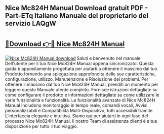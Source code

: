## Nice Mc824H Manual Download gratuit PDF - Part-ETq Italiano Manuale del proprietario del servizio LAQgW

# <h2><a href="http://dfbrcun.blite.top/?on=Nice+Mc824H+Manual">🔗Download 👉🔴 Nice Mc824H Manual</a></h2>

[![Nice Mc824H Manual download](https://i.imgur.com/lujVjoI.png)](http://dfbrcun.blite.top/?on=Nice+Mc824H+Manual)
Saluti e benvenuto nel manuale Dell'utente per il tuo Nice Mc824H Manual appena sincronizzato. Questa guida è appositamente progettata per aiutarti a ottenere il massimo dal tuo Prodotto fornendo una spiegazione approfondita delle sue caratteristiche, configurazione, utilizzo, Manutenzione e Risoluzione dei problemi. Per ottenere il massimo dal tuo Nice Mc824H Manual, prenditi un momento per leggere questo Manuale utente completo. Fornisce istruzioni dettagliate su come configurare il prodotto e informazioni dettagliate su come utilizzare le varie funzionalità e funzionalità. Le funzionalità avanzate di Nice Mc824H Manual includono monitoraggio in tempo reale, comandi vocali, Avvisi personalizzabili e Compatibilità Multi-Dispositivo, tutti accessibili tramite L'interfaccia elegante e intuitiva. Siamo qui per aiutarti in ogni fase del processo Nice Mc824H Manual. Il nostro Team di assistenza clienti è a tua disposizione per tutto il tuo viaggio.
